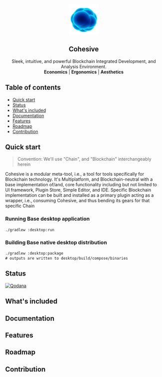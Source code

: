 <p align="center">
    <img src="artwork/readme/cohesive-logo.png" alt="Cohesive logo" width="100" height="100">
</p>

<h2 align="center">Cohesive</h2>

<p align="center">
  Sleek, intuitive, and powerful Blockchain Integrated Development, and Analysis Environment.
  <br>
<b>Economics</b> | <b>Ergonomics</b> | <b>Aesthetics</b>
</p>


## Table of contents
- [Quick start](#quick-start)
- [Status](#status)
- [What's included](#whats-included)
- [Documentation](#documentation)
- [Features](#features)
- [Roadmap](#roadmap)
- [Contribution](#contribution)

## Quick start
> Convention: We'll use "Chain", and "Blockchain" interchangeably herein

Cohesive is a modular meta-tool, i.e., a tool for tools specifically for Blockchain technology. It's Multiplatform, and Blockchain-neutral with a base implementation of/and, core functionality including but not limited to UI framework, Plugin Store, Simple Editor, and IDE. Specific Blockchain implementation can be built and installed as a primary plugin acting as a wrapper, i.e., consuming Cohesive, and thus bending its gears for that specific Chain

### Running Base desktop application
```
./gradlew :desktop:run
```

### Building Base native desktop distribution
```
./gradlew :desktop:package
# outputs are written to desktop/build/compose/binaries
```
## Status

[![Qodana](https://github.com/mcxross/cohesive/actions/workflows/code_quality.yml/badge.svg)](https://github.com/mcxross/cohesive/actions/workflows/code_quality.yml)

## What's included

## Documentation

## Features

## Roadmap

## Contribution
